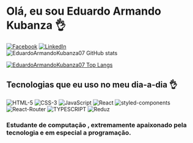 # Olá, eu sou Eduardo Armando Kubanza 👌
[![Facebook](https://img.shields.io/badge/Facebook-1877F2?style=for-the-badge&logo=facebook&logoColor=white)](https://m.facebook.com/joanadelfina.pembele)
[![LinkedIn](https://img.shields.io/badge/LinkedIn-0077B5?style=for-the-badge&logo=linkedin&logoColor=white)](https://www.linkedin.com/in/eduardo-armando-kubanza-321968271)
<br>
![EduardoArmandoKubanza07 GitHub stats](https://github-readme-stats.vercel.app/api?username=EduardoArmandoKubanza07&show_icons=true&theme=dracula)

[![EduardoArmandoKubanza07 Top Langs](https://github-readme-stats.vercel.app/api/top-langs/?username=EduardoArmandoKubanza07&layout=compact)](https://github.com/EduardoArmandoKubanza07)

## Tecnologias que eu uso no meu dia-a-dia 👌

![HTML-5](https://img.shields.io/badge/HTML5-E34F26?style=for-the-badge&logo=html5&logoColor=white)
![CSS-3](https://img.shields.io/badge/CSS3-1572B6?style=for-the-badge&logo=css3&logoColor=white)
![JavaScript](https://img.shields.io/badge/JavaScript-F7DF1E?style=for-the-badge&logo=javascript&logoColor=black)
![React](https://img.shields.io/badge/React-20232A?style=for-the-badge&logo=react&logoColor=61DAFB)
![styled-components](https://img.shields.io/badge/styled--components-DB7093?style=for-the-badge&logo=styled-components&logoColor=white)
![React-Router](https://img.shields.io/badge/React_Router-CA4245?style=for-the-badge&logo=react-router&logoColor=white)
![TYPESCRIPT](https://img.shields.io/badge/TypeScript-007ACC?style=for-the-badge&logo=typescript&logoColor=white)
![Reduz](https://img.shields.io/badge/Redux-593D88?style=for-the-badge&logo=redux&logoColor=white)

### Estudante de computação , extremamente apaixonado pela tecnologia e em especial a programação.
